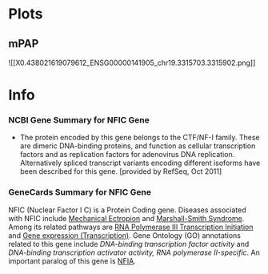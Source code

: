 # Plots
## mPAP
![[X0.438021619079612_ENSG00000141905_chr19.3315703.3315902.png]]

# Info
### NCBI Gene Summary for NFIC Gene

[](https://www.ncbi.nlm.nih.gov/gene/4782)

- The protein encoded by this gene belongs to the CTF/NF-I family. These are dimeric DNA-binding proteins, and function as cellular transcription factors and as replication factors for adenovirus DNA replication. Alternatively spliced transcript variants encoding different isoforms have been described for this gene. [provided by RefSeq, Oct 2011]
    

### GeneCards Summary for NFIC Gene

NFIC (Nuclear Factor I C) is a Protein Coding gene. Diseases associated with NFIC include [Mechanical Ectropion](http://www.malacards.org/card/mechanical_ectropion "See Mechanical Ectropion at MalaCards") and [Marshall-Smith Syndrome](http://www.malacards.org/card/marshall_smith_syndrome "See Marshall-Smith Syndrome at MalaCards"). Among its related pathways are [RNA Polymerase III Transcription Initiation](https://pathcards.genecards.org/card/rna_polymerase_iii_transcription_initiation "See RNA Polymerase III Transcription Initiation at Pathcards") and [Gene expression (Transcription)](https://pathcards.genecards.org/card/gene_expression_(transcription) "See Gene expression (Transcription) at Pathcards"). Gene Ontology (GO) annotations related to this gene include _DNA-binding transcription factor activity_ and _DNA-binding transcription activator activity, RNA polymerase II-specific_. An important paralog of this gene is [NFIA](https://www.genecards.org/cgi-bin/carddisp.pl?gene=NFIA).
